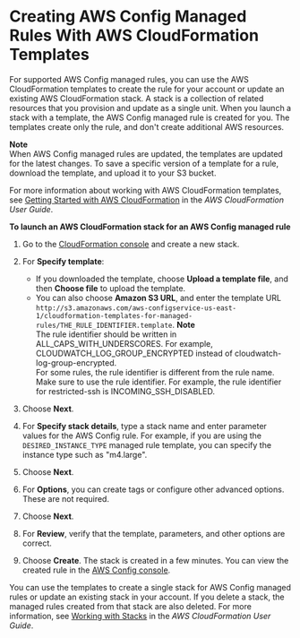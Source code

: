 # Creating AWS Config Managed Rules With AWS CloudFormation Templates<a name="aws-config-managed-rules-cloudformation-templates"></a>

For supported AWS Config managed rules, you can use the AWS CloudFormation templates to create the rule for your account or update an existing AWS CloudFormation stack\. A stack is a collection of related resources that you provision and update as a single unit\. When you launch a stack with a template, the AWS Config managed rule is created for you\. The templates create only the rule, and don't create additional AWS resources\.

**Note**  
When AWS Config managed rules are updated, the templates are updated for the latest changes\. To save a specific version of a template for a rule, download the template, and upload it to your S3 bucket\.

For more information about working with AWS CloudFormation templates, see [Getting Started with AWS CloudFormation](https://docs.aws.amazon.com/AWSCloudFormation/latest/UserGuide/GettingStarted.html) in the *AWS CloudFormation User Guide*\. 

**To launch an AWS CloudFormation stack for an AWS Config managed rule**

1. Go to the [CloudFormation console](https://console.aws.amazon.com/cloudformation) and create a new stack\. 

1. For **Specify template**: 
   + If you downloaded the template, choose **Upload a template file**, and then **Choose file** to upload the template\.
   + You can also choose **Amazon S3 URL**, and enter the template URL `http://s3.amazonaws.com/aws-configservice-us-east-1/cloudformation-templates-for-managed-rules/THE_RULE_IDENTIFIER.template`\. 
**Note**  
The rule identifier should be written in ALL\_CAPS\_WITH\_UNDERSCORES\. For example, CLOUDWATCH\_LOG\_GROUP\_ENCRYPTED instead of cloudwatch\-log\-group\-encrypted\.  
For some rules, the rule identifier is different from the rule name\. Make sure to use the rule identifier\. For example, the rule identifier for restricted\-ssh is INCOMING\_SSH\_DISABLED\.

1. Choose **Next**\. 

1. For **Specify stack details**, type a stack name and enter parameter values for the AWS Config rule\. For example, if you are using the `DESIRED_INSTANCE_TYPE` managed rule template, you can specify the instance type such as "m4\.large"\. 

1. Choose **Next**\. 

1. For **Options**, you can create tags or configure other advanced options\. These are not required\.

1. Choose **Next**\. 

1. For **Review**, verify that the template, parameters, and other options are correct\.

1. Choose **Create**\. The stack is created in a few minutes\. You can view the created rule in the [AWS Config console](https://console.aws.amazon.com/config)\. 

You can use the templates to create a single stack for AWS Config managed rules or update an existing stack in your account\. If you delete a stack, the managed rules created from that stack are also deleted\. For more information, see [Working with Stacks](https://docs.aws.amazon.com/AWSCloudFormation/latest/UserGuide/stacks.html) in the *AWS CloudFormation User Guide*\. 